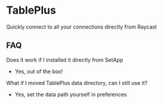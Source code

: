 # TablePlus

Quickly connect to all your connections directly from Raycast

## FAQ

Does it work if I installed it directly from SetApp
- Yes, out of the box!

What if I moved TablePlus data directory, can I still use it?
- Yes, set the data path yourself in preferences
